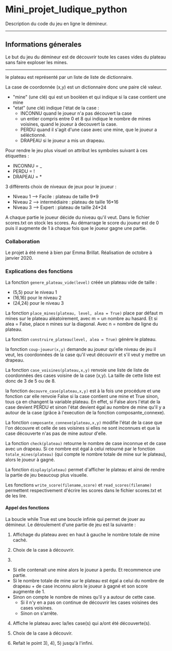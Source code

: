 # Mini_projet_ludique_python
Description du code du jeu en ligne le démineur.
***
## Informations génerales
Le but du jeu du démineur est de découvrir toute les cases vides du plateau sans faire exploser les mines.
***
le plateau est représenté par un liste de liste de dictionnaire.

La case de coordonnée (x,y) est un dictionnaire donc une paire clé valeur.
  - "mine" (une clé) qui est un booléen et qui indique si la case contient une mine 
  - "etat" (une clé) indique l'état de la case :
      - INCONNU quand le joueur n'a pas découvert la case
      - un entier compris entre 0 et 8 qui indique le nombre de mines voisines, quand le joueur à decouvert la case.
      - PERDU quand il s'agit d'une case avec une mine, que le joueur a séléctionné.
      - DRAPEAU si le joueur a mis un drapeau.

Pour rendre le jeu plus visuel on attribut les symboles suivant à ces étiquettes :  

- INCONNU = _
- PERDU = !
- DRAPEAU = *

3 différents choix de niveaux de jeux pour le joueur : 
- Niveau 1 --> Facile : plateau de taille 9*9
- Niveau 2 --> intermédiaire : plateau de taille 16*16
- Niveau 3 --> Expert : plateau de taille 24*24 

A chaque partie le joueur décide du niveau qu'il veut.
Dans le fichier scores.txt on stock les scores. Au démarrage le score du joueur est de 0 puis il augmente de 1 à chaque fois que le joueur gagne une partie.

### Collaboration
Le projet à été mené à bien par Emma Brillat.
Réalisation de octobre à janvier 2020.

### Explications des fonctions
La fonction `genere_plateau_vide(level)` créée un plateau vide de taille : 
- (5,5) pour le niveau 1
- (16,16) pour le niveau 2
- (24,24) pour le niveau 3

La fonction `place_mines(plateau, level, alea = True)` place par défaut m mines sur le plateau aléatoirement, avec m = un nombre au hasard.
Et si alea = False, place n mines sur la diagonal. Avec n = nombre de ligne du plateau.

La fonction `construire_plateau(level, alea = True)` génère le plateau.

la fonction `coup-joueur(x,y)` demande au joueur qu'elle niveau de jeu il veut, les coordonnées de la case qu'il veut découvrir et s'il veut y mettre un drapeau.

La fonction `case_voisines(plateau,x,y)` renvoie une liste de liste de coordonnées des cases voisine de la case (x,y). La taille de cette liste est donc de 3 de 5 ou de 8.

la fonction `decouvre_case(plateau,x,y)` est à la fois une procédure et une fonction car elle renvoie False si la case contient une mine et True sinon, tous ça en changent la variable plateau. En effet, si False alors l'état de la case devient PERDU et sinon l'état devient égal au nombre de mine qu'il y a autour de la case (grâce à l'execution de la fonction composante_connexe).

La fonction `composante_connexe(plateau,x,y)` modifie l'état de la case que l'on découvre et celle de ses voisines si elles ne sont inconnues et que la case découverte n'as pas de mine autour d'elle.

La fonction `check(plateau)` retourne le nombre de case inconnue et de case avec un drapeau. Si ce nombre est égal à celui retourné par le fonction `totale_mines(plateau)` (qui compte le nombre totale de mine sur le plateau), alors le joueur à gagné. 

La fonction `display(plateau)` permet d'afficher le plateau et ainsi de rendre la partie de jeu beaucoup plus visuelle.

Les fonctions `write_score(filename,score)` et `read_scores(filename)` permettent respectivement d'écrire les scores dans le fichier scores.txt et de les lire.

#### Appel des fonctions

La boucle while True est une boucle infinie qui permet de jouer au démineur.
Le déroulement d'une partie de jeu est la suivante : 

1) Affichage du plateau avec en haut à gauche le nombre totale de mine caché.

2) Choix de la case à découvrir.

3) 
  - Si elle contenait une mine alors le joueur à perdu. Et recommence une partie.
  - Si le nombre totale de mine sur le plateau est égal a celui du nombre de drapeau + de case inconnu alors le joueur à gagné et son score augmente de 1.
  - Sinon on compte le nombre de mines qu'il y a autour de cette case.
      - Si il n'y en a pas on continue de découvrir les cases voisines des cases voisines.
      - Sinon on s'arrête.

4) Affiche le plateau avec la/les case(s) qui a/ont été découverte(s).

5) Choix de la case à découvir.

6) Refait le point 3), 4), 5) jusqu'à l'infini.


